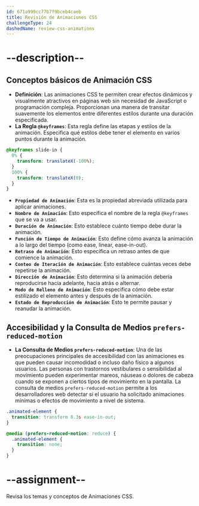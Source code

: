 ```yaml
---
id: 671a999cc77b7f9bceb4caeb
title: Revisión de Animaciones CSS
challengeType: 24
dashedName: review-css-animations
---
```


# --description--

## Conceptos básicos de Animación CSS

- **Definición**: Las animaciones CSS te permiten crear efectos dinámicos y visualmente atractivos en páginas web sin necesidad de JavaScript o programación compleja. Proporcionan una manera de transitar suavemente los elementos entre diferentes estilos durante una duración especificada.
- **La Regla `@keyframes`**: Esta regla define las etapas y estilos de la animación. Especifica qué estilos debe tener el elemento en varios puntos durante la animación.

```css
@keyframes slide-in {
  0% {
    transform: translateX(-100%);
  }
  100% {
    transform: translateX(0);
  }
}
```

- **`Propiedad de Animación`**: Esta es la propiedad abreviada utilizada para aplicar animaciones.
- **`Nombre de Animación`**: Esto especifica el nombre de la regla `@keyframes` que se va a usar.
- **`Duración de Animación`**: Esto establece cuánto tiempo debe durar la animación.
- **`Función de Tiempo de Animación`**: Esto define cómo avanza la animación a lo largo del tiempo (como ease, linear, ease-in-out).
- **`Retraso de Animación`**: Esto especifica un retraso antes de que comience la animación.
- **`Conteo de Iteración de Animación`**: Esto establece cuántas veces debe repetirse la animación.
- **`Dirección de Animación`**: Esto determina si la animación debería reproducirse hacia adelante, hacia atrás o alternar.
- **`Modo de Relleno de Animación`**: Esto especifica cómo debe estar estilizado el elemento antes y después de la animación.
- **`Estado de Reproducción de Animación`**: Esto te permite pausar y reanudar la animación.

## Accesibilidad y la Consulta de Medios `prefers-reduced-motion`

- **La Consulta de Medios `prefers-reduced-motion`**: Una de las preocupaciones principales de accesibilidad con las animaciones es que pueden causar incomodidad o incluso daño físico a algunos usuarios. Las personas con trastornos vestibulares o sensibilidad al movimiento pueden experimentar mareos, náuseas o dolores de cabeza cuando se exponen a ciertos tipos de movimiento en la pantalla. La consulta de medios `prefers-reduced-motion` permite a los desarrolladores web detectar si el usuario ha solicitado animaciones mínimas o efectos de movimiento a nivel de sistema.

```css
.animated-element {
  transition: transform 0.3s ease-in-out;
}

@media (prefers-reduced-motion: reduce) {
  .animated-element {
    transition: none;
  }
}
```

# --assignment--

Revisa los temas y conceptos de Animaciones CSS.
